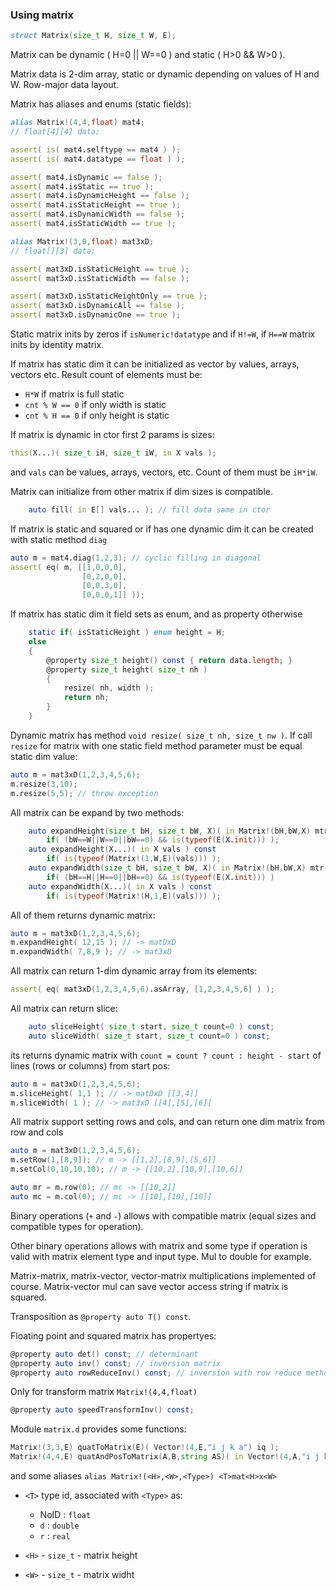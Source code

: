 ### Using matrix

```d
struct Matrix(size_t H, size_t W, E);
```

Matrix can be dynamic ( H=0 || W==0 ) and static ( H>0 && W>0 ).

Matrix data is 2-dim array, static or dynamic depending on
values of H and W. Row-major data layout.

Matrix has aliases and enums (static fields):

```d
alias Matrix!(4,4,float) mat4;
// float[4][4] data;

assert( is( mat4.selftype == mat4 ) );
assert( is( mat4.datatype == float ) );

assert( mat4.isDynamic == false );
assert( mat4.isStatic == true );
assert( mat4.isDynamicHeight == false );
assert( mat4.isStaticHeight == true );
assert( mat4.isDynamicWidth == false );
assert( mat4.isStaticWidth == true );

alias Matrix!(3,0,float) mat3xD;
// float[][3] data;

assert( mat3xD.isStaticHeight == true );
assert( mat3xD.isStaticWidth == false );

assert( mat3xD.isStaticHeightOnly == true );
assert( mat3xD.isDynamicAll == false );
assert( mat3xD.isDynamicOne == true );
```

Static matrix inits by zeros if `isNumeric!datatype` and if `H!=W`,
if `H==W` matrix inits by identity matrix.

If matrix has static dim it can be initialized as vector by
values, arrays, vectors etc. Result count of elements must be:

- `H*W` if matrix is full static
- `cnt % W == 0` if only width is static
- `cnt % H == 0` if only height is static

If matrix is dynamic in ctor first 2 params is sizes:

```d
this(X...)( size_t iH, size_t iW, in X vals );
```

and `vals` can be values, arrays, vectors, etc.
Count of them must be `iH*iW`.

Matrix can initialize from other matrix if dim sizes is compatible.

```d
    auto fill( in E[] vals... ); // fill data same in ctor
```

If matrix is static and squared or if has one dynamic dim it 
can be created with static method `diag`

```d
auto m = mat4.diag(1,2,3); // cyclic filling in diagonal
assert( eq( m, [[1,0,0,0],
                [0,2,0,0],
                [0,0,3,0],
                [0,0,0,1]] ));
```

If matrix has static dim it field sets as enum, and as property otherwise
```d
    static if( isStaticHeight ) enum height = H;
    else
    {
        @property size_t height() const { return data.length; }
        @property size_t height( size_t nh )
        {
            resize( nh, width );
            return nh;
        }
    }
```

Dynamic matrix has method `void resize( size_t nh, size_t nw )`.
If call `resize` for matrix with one static field method parameter
must be equal static dim value:

```d
auto m = mat3xD(1,2,3,4,5,6);
m.resize(3,10);
m.resize(5,5); // throw exception
```

All matrix can be expand by two methods:

```d
    auto expandHeight(size_t bH, size_t bW, X)( in Matrix!(bH,bW,X) mtr ) const
        if( (bW==W||W==0||bW==0) && is(typeof(E(X.init))) );
    auto expandHeight(X...)( in X vals ) const
        if( is(typeof(Matrix!(1,W,E)(vals))) );
    auto expandWidth(size_t bH, size_t bW, X)( in Matrix!(bH,bW,X) mtr ) const
        if( (bH==H||H==0||bH==0) && is(typeof(E(X.init))) )
    auto expandWidth(X...)( in X vals ) const
        if( is(typeof(Matrix!(H,1,E)(vals))) );
```

All of them returns dynamic matrix:

```d
auto m = mat3xD(1,2,3,4,5,6);
m.expandHeight( 12,15 ); // -> matDxD
m.expandWidth( 7,8,9 ); // -> mat3xD
```

All matrix can return 1-dim dynamic array from its elements:

```d
assert( eq( mat3xD(1,2,3,4,5,6).asArray, [1,2,3,4,5,6] ) );
```

All matrix can return slice:

```d
    auto sliceHeight( size_t start, size_t count=0 ) const;
    auto sliceWidth( size_t start, size_t count=0 ) const;
```

its returns dynamic matrix with `count = count ? count : height - start` of
lines (rows or columns) from start pos:

```d
auto m = mat3xD(1,2,3,4,5,6);
m.sliceHeight( 1,1 ); // -> matDxD [[3,4]]
m.sliceWidth( 1 ); // -> mat3xD [[4],[5],[6]]
```

All matrix support setting rows and cols,
and can return one dim matrix from row and cols

```d
auto m = mat3xD(1,2,3,4,5,6);
m.setRow(1,[8,9]); // m -> [[1,2],[8,9],[5,6]]
m.setCol(0,10,10,10); // m -> [[10,2],[10,9],[10,6]] 

auto mr = m.row(0); // mc -> [[10,2]]
auto mc = m.col(0); // mc -> [[10],[10],[10]]
```

Binary operations (`+` and `-`) allows with compatible matrix
(equal sizes and compatible types for operation).

Other binary operations allows with matrix and some type if
operation is valid with matrix element type and input type.
Mul to double for example.

Matrix-matrix, matrix-vector, vector-matrix multiplications implemented of course.
Matrix-vector mul can save vector access string if matrix is squared.

Transposition as `@property auto T() const`.

Floating point and squared matrix has propertyes:
```d
@property auto det() const; // determinant
@property auto inv() const; // inversion matrix
@property auto rowReduceInv() const; // inversion with row reduce method
```

Only for transform matrix `Matrix!(4,4,float)`
```d
@property auto speedTransformInv() const;
```

Module `matrix.d` provides some functions:

```d
Matrix!(3,3,E) quatToMatrix(E)( Vector!(4,E,"i j k a") iq );
Matrix!(4,4,E) quatAndPosToMatrix(A,B,string AS)( in Vector!(4,A,"i j k a") iq, in Vector!(3,B,AS) pos );
```

and some aliases `alias Matrix!(<H>,<W>,<Type>) <T>mat<H>x<W>`

- `<T>` type id, associated with `<Type>` as:

    - NoID : `float`
    - `d`  : `double`
    - `r`  : `real`

- `<H>` - `size_t` - matrix height
- `<W>` - `size_t` - matrix widht
